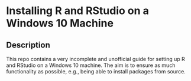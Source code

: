 # Installing R and RStudio on a Windows 10 Machine

## Description

This repo contains a very incomplete and unofficial guide for setting up R and RStudio on a Windows 10 machine. The aim is to ensure as much functionality as possible, e.g., being able to install packages from source. 